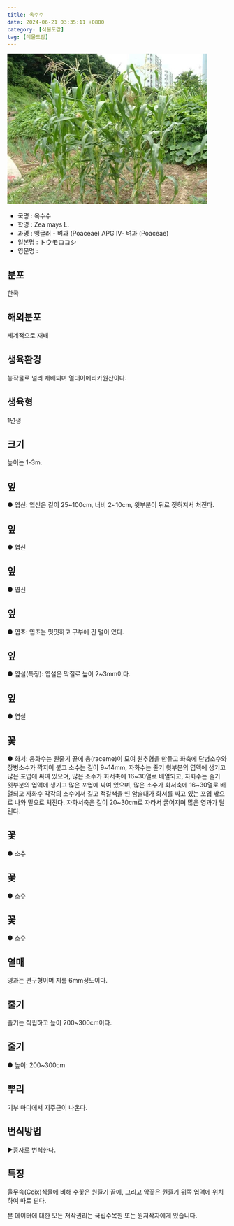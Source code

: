 ```yaml
---
title: 옥수수
date: 2024-06-21 03:35:11 +0800
category: [식물도감]
tag: [식물도감]
---
```




![옥수수](/assets/img/fileUpload/plants/basic/Gramineae/Zea/14788/1_th2.JPG)
- 국명 : 옥수수
- 학명 : Zea mays L.
- 과명 : 앵글러 - 벼과 (Poaceae) APG Ⅳ- 벼과 (Poaceae)
- 일본명 : トウモロコシ
- 영문명 : 


## 분포
한국
## 해외분포
세계적으로 재배
## 생육환경
농작물로 널리 재배되며 열대아메리카원산이다.
## 생육형
1년생
## 크기
높이는 1-3m.
## 잎
● 엽신: 엽신은 길이 25~100cm, 너비 2~10cm, 윗부분이 뒤로 젖혀져서 처진다.
## 잎
● 엽신
## 잎
● 엽신
## 잎
● 엽초: 엽초는 밋밋하고 구부에 긴 털이 있다.
## 잎
● 옆설(특징): 엽설은 막질로 높이 2~3mm이다.
## 잎
● 엽설
## 꽃
● 화서: 웅화수는 원줄기 끝에 총(raceme)이 모여 원추형을 만들고 화축에 단병소수와 장병소수가 짝지어 붙고 소수는 길이 9~14mm, 자화수는 줄기 윗부분의 엽액에 생기고 많은 포엽에 싸여 있으며, 많은 소수가 화서축에 16~30열로 배열되고, 자화수는 줄기 윗부분의 엽액에 생기고 많은 포엽에 싸여 있으며, 많은 소수가 화서축에 16~30열로 배열되고 자화수 각각의 소수에서 길고 적갈색을 띤 암술대가 화서를 싸고 있는 포엽 밖으로 나와 밑으로 처진다. 자화서축은 길이 20~30cm로 자라서 굵어지며 많은 영과가 달린다.
## 꽃
● 소수
## 꽃
● 소수
## 꽃
● 소수
## 열매
영과는 편구형이며 지름 6mm정도이다.
## 줄기
줄기는 직립하고 높이 200~300cm이다.
## 줄기
● 높이: 200~300cm
## 뿌리
기부 마디에서 지주근이 나온다.
## 번식방법
▶종자로 번식한다.
## 특징
율무속(Coix)식물에 비해 수꽃은 원줄기 끝에, 그리고 암꽃은 원줄기 위쪽 엽액에 위치하여 따로 핀다.






본 데이터에 대한 모든 저작권리는 국립수목원 또는 원저작자에게 있습니다.
